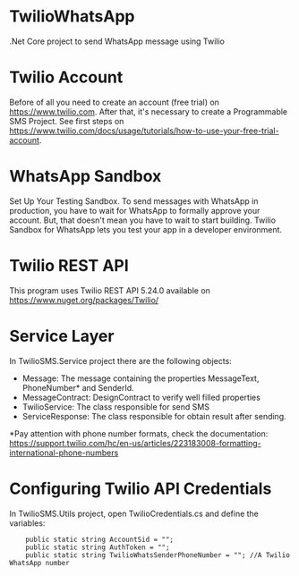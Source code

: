 # TwilioWhatsApp
.Net Core project to send WhatsApp message using Twilio  

# Twilio Account 
Before of all you need to create an account (free trial) on https://www.twilio.com.  After that, it's necessary to create a Programmable SMS Project.  See first steps on https://www.twilio.com/docs/usage/tutorials/how-to-use-your-free-trial-account.

# WhatsApp Sandbox
Set Up Your Testing Sandbox. To send messages with WhatsApp in production, you have to wait for WhatsApp to formally approve your account. But, that doesn't mean you have to wait to start building. Twilio Sandbox for WhatsApp lets you test your app in a developer environment.

# Twilio REST API
This program uses Twilio REST API 5.24.0 available on https://www.nuget.org/packages/Twilio/

# Service Layer
In TwilioSMS.Service project there are the following objects:

- Message: The message containing the properties MessageText, PhoneNumber* and SenderId. 
- MessageContract: DesignContract to verify well filled properties  
- TwilioService: The class responsible for send SMS
- ServiceResponse: The class responsible for obtain result after sending.

*Pay attention with phone number formats, check the documentation:
https://support.twilio.com/hc/en-us/articles/223183008-formatting-international-phone-numbers

# Configuring Twilio API Credentials
In TwilioSMS.Utils project, open TwilioCredentials.cs and define the variables:

        public static string AccountSid = "";
        public static string AuthToken = "";
        public static string TwilioWhatsSenderPhoneNumber = ""; //A Twilio WhatsApp number 


